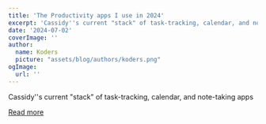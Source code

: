 ```yaml
---
title: 'The Productivity apps I use in 2024'
excerpt: 'Cassidy''s current "stack" of task-tracking, calendar, and note-taking apps'
date: '2024-07-02'
coverImage: ''
author:
  name: Koders
  picture: "assets/blog/authors/koders.png"
ogImage:
  url: ''
---
```


Cassidy''s current "stack" of task-tracking, calendar, and note-taking apps

[Read more](https://dev.to/cassidoo/the-productivity-apps-i-use-in-2024-41h5)
